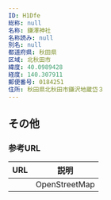```yaml
---
ID: H1Dfe
総称: null
名称: 鎌澤神社
名称読み: null
別名: null
都道府県: 秋田県
区域: 北秋田市
緯度: 40.0989428
経度: 140.307911
郵便番号: 0184251
住所: 秋田県北秋田市鎌沢地蔵岱３
---
```


## その他

### 参考URL

| URL | 説明          |
| --- | ------------- |
|     | OpenStreetMap |
